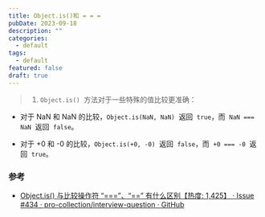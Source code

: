 ```yaml
---
title: Object.is()和 = = =
pubDate: 2023-09-18
description: ""
categories:
  - default
tags:
  - default
featured: false
draft: true
---
```


> 1. `Object.is()`  方法对于一些特殊的值比较更准确：

- 对于 NaN 和 NaN 的比较，`Object.is(NaN, NaN)`  返回  `true`，而  `NaN === NaN`  返回  `false`。

- 对于 +0 和 -0 的比较，`Object.is(+0, -0)`  返回  `false`，而  `+0 === -0`  返回  `true`。



### 参考

- [Object.is() 与比较操作符 “===”、“==” 有什么区别【热度: 1,425】 · Issue #434 · pro-collection/interview-question · GitHub](https://github.com/pro-collection/interview-question/issues/434)

